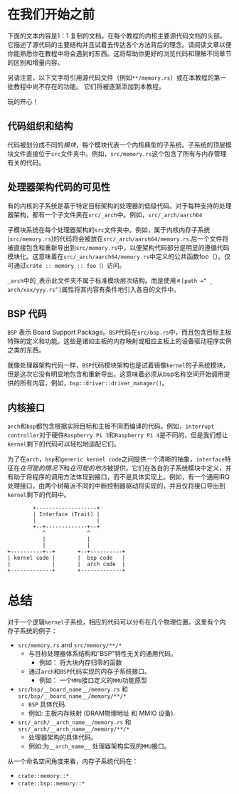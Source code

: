 # 在我们开始之前

下面的文本内容是1：1 复制的文档。在每个教程的内核主要源代码文档的头部。它描述了源代码的主要结构并且试着去传达各个方法背后的理念。请阅读文章以便你能熟悉你在教程中将会遇到的东西。这将帮助你更好的浏览代码和理解不同章节的区别和增量内容。

另请注意，以下文字将引用源代码文件（例如`**/memory.rs`）或在本教程的第一批教程中尚不存在的功能。 它们将被逐渐添加到本教程。

玩的开心！

## 代码组织和结构

代码被划分成不同的*模块*，每个模块代表一个内核典型的子系统。子系统的顶层模块文件直接位于`src`文件夹中。例如，`src/memory.rs`这个包含了所有与内存管理有关的代码。

## 处理器架构代码的可见性

有的内核的子系统是基于特定目标架构的处理器的低级代码。对于每种支持的处理器架构，都有一个子文件夹在`src/_arch`中。例如，`src/_arch/aarch64`

子模块系统在每个处理器架构的`src`文件夹中。例如，属于内核内存子系统(`src/memory.rs`)的代码将会被放在`src/_arch/aarch64/memory.rs`.后一个文件将被直接包含和重新导出到`src/memory.rs`中，以便架构代码部分是明显的遵循代码模块化。这意味着在`src/_arch/aarch64/memory.rs`中定义的公共函数foo（）。仅可通过`crate :: memory :: foo（）`访问。

`_arch`中的`_`表示此文件夹不属于标准模块层次结构。而是使用`＃[path =“ _ arch/xxx/yyy.rs”]`属性将其内容有条件地引入各自的文件中。

## BSP 代码
`BSP` 表示 Board Support Package。`BSP`代码在`src/bsp.rs`中，而且包含目标主板特殊的定义和功能。这些是诸如主板的内存映射或相应主板上的设备驱动程序实例之类的东西。

就像处理器架构代码一样，`BSP`代码模块架构也是试着镜像`kernel`的子系统模块，但是这次它没有明显地包含和重新导出。这意味着必须从bsp名称空间开始调用提供的所有内容，例如，`bsp::driver::driver_manager()`。

## 内核接口

`arch`和`bsp`都包含根据实际目标和主板不同而编译的代码。例如，`interrupt controller`对于硬件`Raspberry Pi 3`和`Raspberry Pi 4`是不同的，但是我们想让`kernel`剩下的代码可以轻松地适配它们。

为了在`arch`，`bsp`和`generic kernel code`之间提供一个清晰的抽象，`interface`特征在*在可能的情况下*和*在可能的地方*被提供。它们在各自的子系统模块中定义，并有助于将程序的调用方法体现到接口，而不是具体实现上。例如，有一个通用IRQ处理接口，由两个树莓派不同的中断控制器驱动将实现的，并且仅将接口导出到`kernel`剩下的代码中。

```
        +-------------------+
        | Interface (Trait) |
        |                   |
        +--+-------------+--+
           ^             ^
           |             |
           |             |
+----------+--+       +--+----------+
| kernel code |       |  bsp code   |
|             |       |  arch code  |
+-------------+       +-------------+
```

# 总结
对于一个逻辑`kernel`子系统，相应的代码可以分布在几个物理位置。这里有个内存子系统的例子：
- `src/memory.rs` and `src/memory/**/*`
  - 与目标处理器体系结构和“BSP”特性无关的通用代码。
    - 例如： 将大块内存归零的函数
  - 通过`arch`和`BSP`代码实现的内存子系统接口。
    - 例如： 一个`MMU`接口定义的`MMU`功能原型
 - `src/bsp/__board_name__/memory.rs` 和 `src/bsp/__board_name__/memory/**/*`
   - `BSP` 具体代码.
   - 例如: 主板内存映射 (DRAM物理地址 和 MMIO 设备).
- `src/_arch/__arch_name__/memory.rs` 和 `src/_arch/__arch_name__/memory/**/*`
  - 处理器架构的具体代码。
  - 例如:为`__arch_name__` 处理器架构实现的`MMU`接口。
  
从一个命名空间角度来看，内存子系统代码在：
  - `crate::memory::*`
  - `crate::bsp::memory::*`
